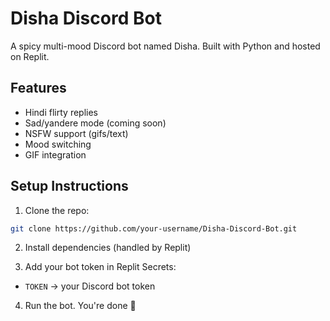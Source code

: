 # Disha Discord Bot

A spicy multi-mood Discord bot named Disha. Built with Python and hosted on Replit.

## Features
- Hindi flirty replies
- Sad/yandere mode (coming soon)
- NSFW support (gifs/text)
- Mood switching
- GIF integration

## Setup Instructions

1. Clone the repo:
```bash
git clone https://github.com/your-username/Disha-Discord-Bot.git
```

2. Install dependencies (handled by Replit)

3. Add your bot token in Replit Secrets:
- `TOKEN` → your Discord bot token

4. Run the bot. You're done 💋

